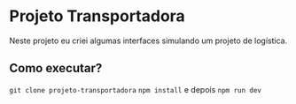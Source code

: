 # Projeto Transportadora

Neste projeto eu criei algumas interfaces simulando um projeto de logística.

## Como executar?

`git clone projeto-transportadora`
`npm install` e depois `npm run dev`
